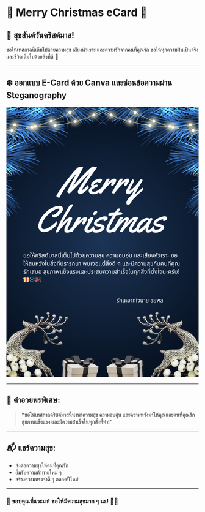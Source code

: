 # 🎄 **Merry Christmas eCard** 🎁  

## 🌟 **สุขสันต์วันคริสต์มาส!**  
ขอให้เทศกาลนี้เต็มไปด้วยความสุข เสียงหัวเราะ และความรักจากคนที่คุณรัก ขอให้ทุกความฝันเป็นจริงและชีวิตเต็มไปด้วยสิ่งที่ดี 💖  

---

## ❄️ **ออกแบบ E-Card ด้วย Canva และซ่อนข้อความผ่าน Steganography**  
![Christmas Snow](ME/6530250352.png)  

---

## 💫 **คำอวยพรพิเศษ:**  
> **"ขอให้เทศกาลคริสต์มาสนี้นำพาความสุข ความอบอุ่น และความหวังมาให้คุณและคนที่คุณรัก สุขภาพแข็งแรง และมีความสำเร็จในทุกสิ่งที่ทำ!"**  

---

## 📬 **แชร์ความสุข:**  
- ส่งต่อความสุขให้คนที่คุณรัก  
- ยิ้มรับความท้าทายใหม่ ๆ  
- สร้างความทรงจำดี ๆ ตลอดปีใหม่!  

---

### 🎉 **ขอบคุณที่แวะมา! ขอให้มีความสุขมาก ๆ นะ!** 🥳✨  
